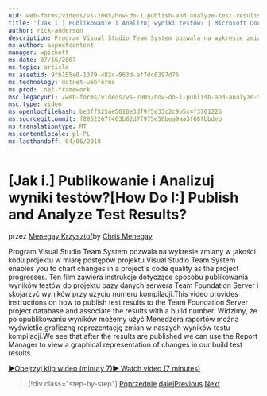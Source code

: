 ```yaml
---
uid: web-forms/videos/vs-2005/how-do-i-publish-and-analyze-test-results
title: '[Jak i.] Publikowanie i Analizuj wyniki testów? | Microsoft Docs'
author: rick-anderson
description: Program Visual Studio Team System pozwala na wykresie zmiany w jakości kodu projektu w miarę postępów projektu. Ten film zawiera instrukcje dotyczące sposobu publ....
ms.author: aspnetcontent
manager: wpickett
ms.date: 07/16/2007
ms.topic: article
ms.assetid: 9fb155e0-1379-482c-963d-af7dc0397d76
ms.technology: dotnet-webforms
ms.prod: .net-framework
msc.legacyurl: /web-forms/videos/vs-2005/how-do-i-publish-and-analyze-test-results
msc.type: video
ms.openlocfilehash: be3ff525ae5010e3df9f5e33c2c9b5c4f3701226
ms.sourcegitcommit: f8852267f463b62d7f975e56bea9aa3f68fbbdeb
ms.translationtype: MT
ms.contentlocale: pl-PL
ms.lasthandoff: 04/06/2018
---
```

<a name="how-do-i-publish-and-analyze-test-results"></a><span data-ttu-id="128b6-105">[Jak i.] Publikowanie i Analizuj wyniki testów?</span><span class="sxs-lookup"><span data-stu-id="128b6-105">[How Do I:] Publish and Analyze Test Results?</span></span>
====================
<span data-ttu-id="128b6-106">przez [Menegay Krzysztof](https://twitter.com/CMenegay)</span><span class="sxs-lookup"><span data-stu-id="128b6-106">by [Chris Menegay](https://twitter.com/CMenegay)</span></span>

<span data-ttu-id="128b6-107">Program Visual Studio Team System pozwala na wykresie zmiany w jakości kodu projektu w miarę postępów projektu.</span><span class="sxs-lookup"><span data-stu-id="128b6-107">Visual Studio Team System enables you to chart changes in a project's code quality as the project progresses.</span></span> <span data-ttu-id="128b6-108">Ten film zawiera instrukcje dotyczące sposobu publikowania wyników testów do projektu bazy danych serwera Team Foundation Server i skojarzyć wyników przy użyciu numeru kompilacji.</span><span class="sxs-lookup"><span data-stu-id="128b6-108">This video provides instructions on how to publish test results to the Team Foundation Server project database and associate the results with a build number.</span></span> <span data-ttu-id="128b6-109">Widzimy, że po opublikowaniu wyników możemy użyć Menedżera raportów można wyświetlić graficzną reprezentację zmian w naszych wyników testu kompilacji.</span><span class="sxs-lookup"><span data-stu-id="128b6-109">We see that after the results are published we can use the Report Manager to view a graphical representation of changes in our build test results.</span></span>

[<span data-ttu-id="128b6-110">&#9654;Obejrzyj klip wideo (minuty 7)</span><span class="sxs-lookup"><span data-stu-id="128b6-110">&#9654; Watch video (7 minutes)</span></span>](https://channel9.msdn.com/Blogs/ASP-NET-Site-Videos/how-do-i-publish-and-analyze-test-results)

> [!div class="step-by-step"]
> <span data-ttu-id="128b6-111">[Poprzednie](how-do-i-use-generic-tests.md)
> [dalej](how-do-i-discover-application-changes-prior-to-deployment.md)</span><span class="sxs-lookup"><span data-stu-id="128b6-111">[Previous](how-do-i-use-generic-tests.md)
[Next](how-do-i-discover-application-changes-prior-to-deployment.md)</span></span>
